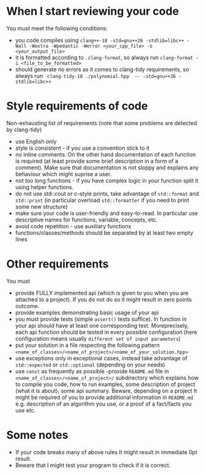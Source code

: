 # When I start reviewing your code

You must meet the following conditions:

- you code compiles using ```clang++-18 -std=gnu++26 -stdlib=libc++ -Wall -Wextra -Wpedantic -Werror <your_cpp_file> -o <your_output_file>```
- it is formatted according to `.clang-format`, so always run ```clang-format -i <file_to_be_formatted>```
- should generate no errors as it comes to clang-tidy requirements, so always run ``` clang-tidy-18 ./polynomial.hpp  -- -std=gnu++26 -stdlib=libc++```
  


# Style requirements of code

Non-exhausting list of requirements (note that some problems are detected by clang-tidy)

- use English only
- style is consistent - if you use a convention stick to it
- no inline comments. On the other hand documentation of each function is required (at least provide some brief description in a form of a comment). Make sure that documentation is not sloppy and explains any behaviour which might suprise a user.
- not too long functions - if you have complex logic in your function split it using helper functions.
- do not use std::cout or c-style prints, take advantage of `std::format` and `std::print` (in particular overload `std::formatter` if you need to print some new structure)
- make sure your code is user-friendly and easy-to-read. In particular use descriptive names for functions, variable, concepts, etc.
- avoid code repetition - use auxiliary functions
- functions/classes/methods should be separated by at least two empty lines
 # Other requirements
You must
 -  provide FULLY implemented api (which is given to you when you are attached to a project). If you do not do so it might result in zero points outcome.
 - provide examples demonstrating basic usage of your api
 - you must provide tests (simple `assert()` tests suffice). In function in your api should have at least one corresponding test. Moreprecisely, each api function should be tested in every possible configuration (here configuration means usually `different set of input parameters`)
 - put your solution in a file  respecting the following pattern `<name_of_classes>/<name_of_project>/<name_of_your_solution.hpp>`
 - use exceptions only in exceptional cases, instead take advantage of `std::expected` or `std::optional` (depending on your needs)
 - use `const` as frequently as possible
-provide `README.md` file in `<name_of_classes>/<name_of_project>/` subdirectory which explains how to compile you code, how to run examples, some description of project (what it is about), some api summary. Beware, depending on a project It might be required of you to provide additional information in `README.md` e.g. description of an algorithm you use, or a proof of a fact/facts you use etc.

# Some notes

- If your code breaks many of above rules It might result in immediate 0pt result.
- Beware that I might test your program to check if it is correct.
